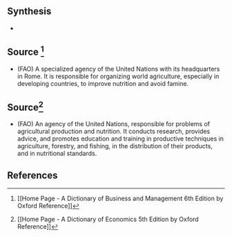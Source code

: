 ## Synthesis
- 
## Source [^1]
- (FAO) A specialized agency of the United Nations with its headquarters in Rome. It is responsible for organizing world agriculture, especially in developing countries, to improve nutrition and avoid famine.
## Source[^2]
- (FAO) An agency of the United Nations, responsible for problems of agricultural production and nutrition. It conducts research, provides advice, and promotes education and training in productive techniques in agriculture, forestry, and fishing, in the distribution of their products, and in nutritional standards.
## References

[^1]: [[Home Page - A Dictionary of Business and Management 6th Edition by Oxford Reference]]
[^2]: [[Home Page - A Dictionary of Economics 5th Edition by Oxford Reference]]